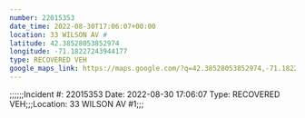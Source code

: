 ```yaml
---
number: 22015353
date_time: 2022-08-30T17:06:07+00:00
location: 33 WILSON AV #
latitude: 42.38528053852974
longitude: -71.18227243944177
type: RECOVERED VEH
google_maps_link: https://maps.google.com/?q=42.38528053852974,-71.18227243944177
---
```


;;;;;;Incident #: 22015353   Date: 2022-08-30 17:06:07   Type: RECOVERED VEH;;;Location: 33 WILSON AV #1;;;
